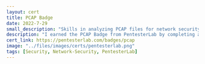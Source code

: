 ```yaml
---
layout: cert
title: PCAP Badge
date: 2022-7-29
small_description: "Skills in analyzing PCAP files for network security."
description: "I earned the PCAP Badge from PentesterLab by completing a series of exercises focused on analyzing PCAP files. This certification provided me with the skills to effectively <strong>analyze network traffic</strong> and <strong>identify potential security issues</strong>. Each exercise taught me how to send specific HTTP requests and interpret the data within PCAP files, enhancing my capabilities in <strong>network security</strong>."
cert_link: https://pentesterlab.com/badges/pcap
image: "../files/images/certs/pentesterlab.png"
tags: [Security, Network-Security, PentesterLab]
---
```


